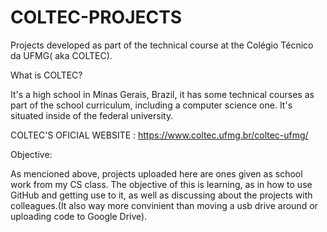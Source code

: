 # COLTEC-PROJECTS
Projects developed as part of the technical course at the Colégio Técnico da UFMG( aka COLTEC).




What is COLTEC?

 It's a high school in Minas Gerais, Brazil, it has some technical courses as part of the school curriculum, including a computer science one. It's situated inside of the federal university.

COLTEC'S OFICIAL WEBSITE : https://www.coltec.ufmg.br/coltec-ufmg/ 



Objective:

  As mencioned above, projects uploaded here are ones given as school work from my CS class. 
  The objective of this is learning, as in how to use GitHub and getting use to it, as well as discussing about the projects with colleagues.(It also way more convinient than moving a usb drive around or uploading code to Google Drive).
